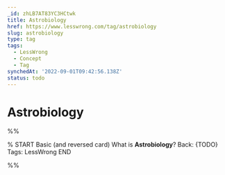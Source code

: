 ```yaml
---
_id: zhLB7AT83YC3HCtwk
title: Astrobiology
href: https://www.lesswrong.com/tag/astrobiology
slug: astrobiology
type: tag
tags:
  - LessWrong
  - Concept
  - Tag
synchedAt: '2022-09-01T09:42:56.138Z'
status: todo
---
```


# Astrobiology


%%

% START
Basic (and reversed card)
What is **Astrobiology**?
Back: {TODO}
Tags: LessWrong
END
<!--ID: 1663157019764-->


%%
	
